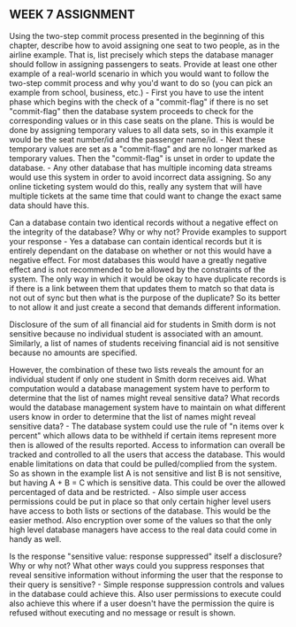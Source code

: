 ## WEEK 7 ASSIGNMENT

Using the two-step commit process presented in the beginning of this chapter, describe how to avoid assigning one seat to two people, as in the airline example.  That is, list precisely which steps the database manager should follow in assigning passengers to seats.  Provide at least one other example of a real-world scenario in which you would want to follow the two-step commit process and why you'd want to do so (you can pick an example from school, business, etc.)
    - First you have to use the intent phase which begins with the check of a "commit-flag" if there is no set "commit-flag" then the database system proceeds to check for the corresponding values or in this case seats on the plane. This is would be done by assigning temporary values to all data sets, so in this example it would be the seat number/id and the passenger name/id.
    - Next these temporary values are set as a "commit-flag" and are no longer marked as temporary values. Then the "commit-flag" is unset in order to update the database. 
    - Any other database that has multiple incoming data streams would use this system in order to avoid incorrect data assigning. So any online ticketing system would do this, really any system that will have multiple tickets at the same time that could want to change the exact same data should have this. 

Can a database contain two identical records without a negative effect on the integrity of the database?  Why or why not? Provide examples to support your response
    - Yes a database can contain identical records but it is entirely dependant on the database on whether or not this would have a negative effect. For most databases this would have a greatly negative effect and is not recommended to be allowed by the constraints of the system. The only way in which it would be okay to have duplicate records is if there is a link between them that updates them to match so that data is not out of sync but then what is the purpose of the duplicate? So its better to not allow it and just create a second that demands different information. 

Disclosure of the sum of all financial aid for students in Smith dorm is not sensitive because no individual student is associated with an amount.  Similarly, a list of names of students receiving financial aid is not sensitive because no amounts are specified.
  
However, the combination of these two lists reveals the amount for an individual student if only one student in Smith dorm receives aid.  What computation would a database management system have to perform to determine that the list of names might reveal sensitive data? What records would the database management system have to maintain on what different users know in order to determine that the list of names might reveal sensitive data?
    - The database system could use the rule of "n items over k percent" which allows data to be withheld if certain items represent more then is allowed of the results reported. Access to information can overall be tracked and controlled to all the users that access the database. This would enable limitations on data that could be pulled/complied from the system. So as shown in the example list A is not sensitive and list B is not sensitive, but having A + B = C which is sensitive data. This could be over the allowed percentaged of data and be restricted. 
    - Also simple user access permissions could be put in place so that only certain higher level users have access to both lists or sections of the database. This would be the easier method. Also encryption over some of the values so that the only high level database managers have access to the real data could come in handy as well. 

Is the response "sensitive value: response suppressed"  itself a disclosure?  Why or why not?  What other ways could you suppress responses that reveal sensitive information without informing the user that the response to their query is sensitive?
    - Simple response suppression controls and values in the database could achieve this. Also user permissions to execute could also achieve this where if a user doesn't have the permission the quire is refused without executing and no message or result is shown. 